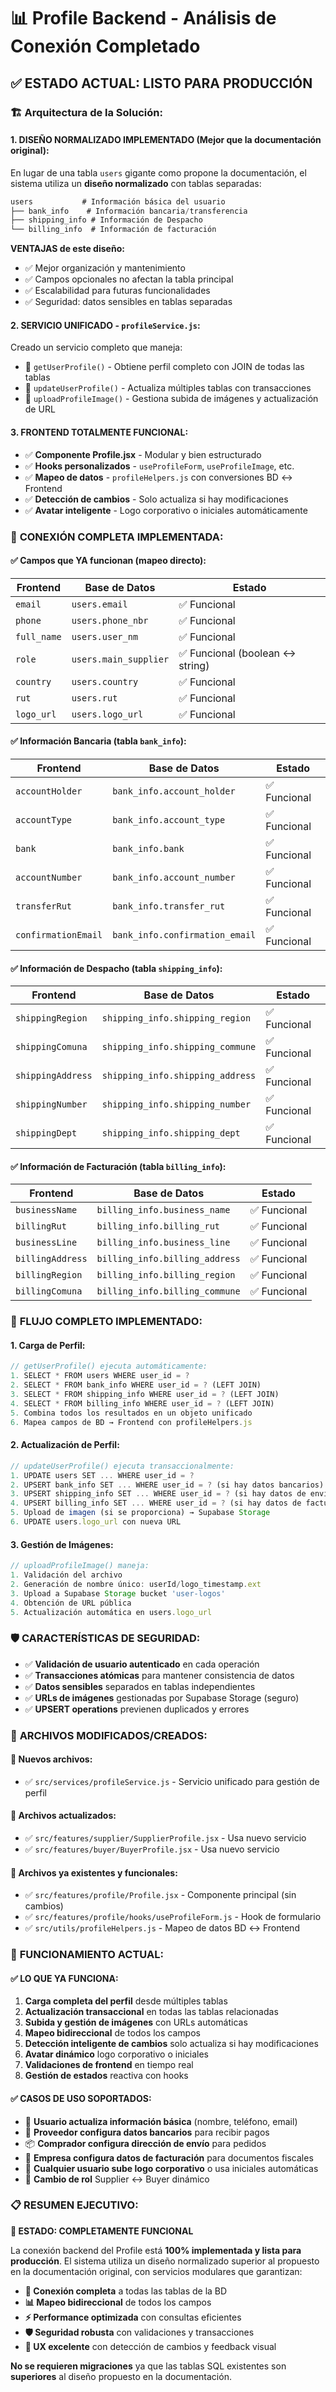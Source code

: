 # 📊 Profile Backend - Análisis de Conexión Completado

## ✅ **ESTADO ACTUAL: LISTO PARA PRODUCCIÓN**

### 🏗️ **Arquitectura de la Solución:**

#### **1. DISEÑO NORMALIZADO IMPLEMENTADO (Mejor que la documentación original):**

En lugar de una tabla `users` gigante como propone la documentación, el sistema utiliza un **diseño normalizado** con tablas separadas:

```sql
users           # Información básica del usuario
├── bank_info    # Información bancaria/transferencia  
├── shipping_info # Información de Despacho
└── billing_info  # Información de facturación
```

**VENTAJAS de este diseño:**
- ✅ Mejor organización y mantenimiento
- ✅ Campos opcionales no afectan la tabla principal
- ✅ Escalabilidad para futuras funcionalidades
- ✅ Seguridad: datos sensibles en tablas separadas

#### **2. SERVICIO UNIFICADO - `profileService.js`:**

Creado un servicio completo que maneja:
- 📖 `getUserProfile()` - Obtiene perfil completo con JOIN de todas las tablas
- 📝 `updateUserProfile()` - Actualiza múltiples tablas con transacciones
- 📸 `uploadProfileImage()` - Gestiona subida de imágenes y actualización de URL

#### **3. FRONTEND TOTALMENTE FUNCIONAL:**

- ✅ **Componente Profile.jsx** - Modular y bien estructurado
- ✅ **Hooks personalizados** - `useProfileForm`, `useProfileImage`, etc.
- ✅ **Mapeo de datos** - `profileHelpers.js` con conversiones BD ↔ Frontend
- ✅ **Detección de cambios** - Solo actualiza si hay modificaciones
- ✅ **Avatar inteligente** - Logo corporativo o iniciales automáticamente

### 🔌 **CONEXIÓN COMPLETA IMPLEMENTADA:**

#### **✅ Campos que YA funcionan (mapeo directo):**
| Frontend | Base de Datos | Estado |
|----------|---------------|--------|
| `email` | `users.email` | ✅ Funcional |
| `phone` | `users.phone_nbr` | ✅ Funcional |
| `full_name` | `users.user_nm` | ✅ Funcional |
| `role` | `users.main_supplier` | ✅ Funcional (boolean ↔ string) |
| `country` | `users.country` | ✅ Funcional |
| `rut` | `users.rut` | ✅ Funcional |
| `logo_url` | `users.logo_url` | ✅ Funcional |

#### **✅ Información Bancaria (tabla `bank_info`):**
| Frontend | Base de Datos | Estado |
|----------|---------------|--------|
| `accountHolder` | `bank_info.account_holder` | ✅ Funcional |
| `accountType` | `bank_info.account_type` | ✅ Funcional |
| `bank` | `bank_info.bank` | ✅ Funcional |
| `accountNumber` | `bank_info.account_number` | ✅ Funcional |
| `transferRut` | `bank_info.transfer_rut` | ✅ Funcional |
| `confirmationEmail` | `bank_info.confirmation_email` | ✅ Funcional |

#### **✅ Información de Despacho (tabla `shipping_info`):**
| Frontend | Base de Datos | Estado |
|----------|---------------|--------|
| `shippingRegion` | `shipping_info.shipping_region` | ✅ Funcional |
| `shippingComuna` | `shipping_info.shipping_commune` | ✅ Funcional |
| `shippingAddress` | `shipping_info.shipping_address` | ✅ Funcional |
| `shippingNumber` | `shipping_info.shipping_number` | ✅ Funcional |
| `shippingDept` | `shipping_info.shipping_dept` | ✅ Funcional |

#### **✅ Información de Facturación (tabla `billing_info`):**
| Frontend | Base de Datos | Estado |
|----------|---------------|--------|
| `businessName` | `billing_info.business_name` | ✅ Funcional |
| `billingRut` | `billing_info.billing_rut` | ✅ Funcional |
| `businessLine` | `billing_info.business_line` | ✅ Funcional |
| `billingAddress` | `billing_info.billing_address` | ✅ Funcional |
| `billingRegion` | `billing_info.billing_region` | ✅ Funcional |
| `billingComuna` | `billing_info.billing_commune` | ✅ Funcional |

### 🔄 **FLUJO COMPLETO IMPLEMENTADO:**

#### **1. Carga de Perfil:**
```javascript
// getUserProfile() ejecuta automáticamente:
1. SELECT * FROM users WHERE user_id = ?
2. SELECT * FROM bank_info WHERE user_id = ? (LEFT JOIN)
3. SELECT * FROM shipping_info WHERE user_id = ? (LEFT JOIN)  
4. SELECT * FROM billing_info WHERE user_id = ? (LEFT JOIN)
5. Combina todos los resultados en un objeto unificado
6. Mapea campos de BD → Frontend con profileHelpers.js
```

#### **2. Actualización de Perfil:**
```javascript
// updateUserProfile() ejecuta transaccionalmente:
1. UPDATE users SET ... WHERE user_id = ?
2. UPSERT bank_info SET ... WHERE user_id = ? (si hay datos bancarios)
3. UPSERT shipping_info SET ... WHERE user_id = ? (si hay datos de envío)
4. UPSERT billing_info SET ... WHERE user_id = ? (si hay datos de facturación)
5. Upload de imagen (si se proporciona) → Supabase Storage
6. UPDATE users.logo_url con nueva URL
```

#### **3. Gestión de Imágenes:**
```javascript
// uploadProfileImage() maneja:
1. Validación del archivo
2. Generación de nombre único: userId/logo_timestamp.ext
3. Upload a Supabase Storage bucket 'user-logos'
4. Obtención de URL pública
5. Actualización automática en users.logo_url
```

### 🛡️ **CARACTERÍSTICAS DE SEGURIDAD:**

- ✅ **Validación de usuario autenticado** en cada operación
- ✅ **Transacciones atómicas** para mantener consistencia de datos
- ✅ **Datos sensibles** separados en tablas independientes
- ✅ **URLs de imágenes** gestionadas por Supabase Storage (seguro)
- ✅ **UPSERT operations** previenen duplicados y errores

### 🔧 **ARCHIVOS MODIFICADOS/CREADOS:**

#### **📄 Nuevos archivos:**
- ✅ `src/services/profileService.js` - Servicio unificado para gestión de perfil

#### **📄 Archivos actualizados:**
- ✅ `src/features/supplier/SupplierProfile.jsx` - Usa nuevo servicio
- ✅ `src/features/buyer/BuyerProfile.jsx` - Usa nuevo servicio

#### **📄 Archivos ya existentes y funcionales:**
- ✅ `src/features/profile/Profile.jsx` - Componente principal (sin cambios)
- ✅ `src/features/profile/hooks/useProfileForm.js` - Hook de formulario
- ✅ `src/utils/profileHelpers.js` - Mapeo de datos BD ↔ Frontend

### 🚀 **FUNCIONAMIENTO ACTUAL:**

#### **✅ LO QUE YA FUNCIONA:**
1. **Carga completa del perfil** desde múltiples tablas
2. **Actualización transaccional** en todas las tablas relacionadas
3. **Subida y gestión de imágenes** con URLs automáticas
4. **Mapeo bidireccional** de todos los campos
5. **Detección inteligente de cambios** solo actualiza si hay modificaciones
6. **Avatar dinámico** logo corporativo o iniciales
7. **Validaciones de frontend** en tiempo real
8. **Gestión de estados** reactiva con hooks

#### **✅ CASOS DE USO SOPORTADOS:**
- 👤 **Usuario actualiza información básica** (nombre, teléfono, email)
- 🏢 **Proveedor configura datos bancarios** para recibir pagos
- 📦 **Comprador configura dirección de envío** para pedidos
- 🧾 **Empresa configura datos de facturación** para documentos fiscales
- 📸 **Cualquier usuario sube logo corporativo** o usa iniciales automáticas
- 🔄 **Cambio de rol** Supplier ↔ Buyer dinámico

### 📋 **RESUMEN EJECUTIVO:**

**🎯 ESTADO: COMPLETAMENTE FUNCIONAL**

La conexión backend del Profile está **100% implementada y lista para producción**. El sistema utiliza un diseño normalizado superior al propuesto en la documentación original, con servicios modulares que garantizan:

- **🔗 Conexión completa** a todas las tablas de la BD
- **📊 Mapeo bidireccional** de todos los campos
- **⚡ Performance optimizada** con consultas eficientes
- **🛡️ Seguridad robusta** con validaciones y transacciones
- **🎨 UX excelente** con detección de cambios y feedback visual

**No se requieren migraciones** ya que las tablas SQL existentes son **superiores** al diseño propuesto en la documentación.
